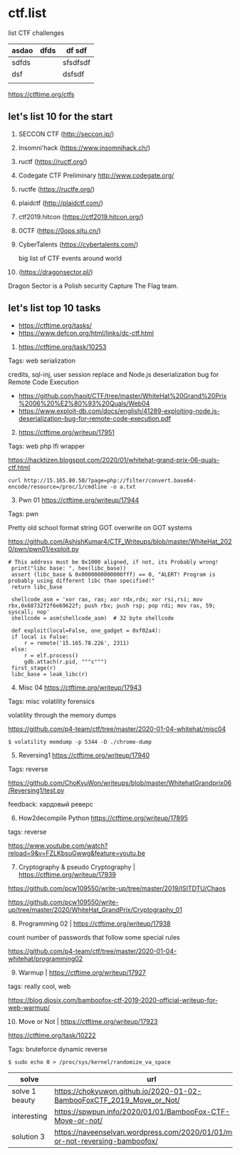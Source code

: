 # ctf.list
list CTF challenges

| asdao | dfds | df sdf   |
| ----- | ---- | -------- |
| sdfds |      | sfsdfsdf |
| dsf   |      | dsfsdf   |
|       |      |          |

https://ctftime.org/ctfs

## let's list 10 for the start

1. SECCON CTF (http://seccon.jp/)
2. Insomni'hack (https://www.insomnihack.ch/)
3. ructf (https://ructf.org/)
4. Codegate CTF Preliminary http://www.codegate.org/
5. ructfe (https://ructfe.org/)
6. plaidctf (http://plaidctf.com/)
7. ctf2019.hitcon (https://ctf2019.hitcon.org/)
8. 0CTF (https://0ops.sjtu.cn/)
9. CyberTalents (https://cybertalents.com/)

   big list of CTF events around world

10. (https://dragonsector.pl/)

   Dragon Sector is a Polish security Capture The Flag team.

## let's list top 10 tasks
* https://ctftime.org/tasks/
* https://www.defcon.org/html/links/dc-ctf.html

1. https://ctftime.org/task/10253

 Tags: web serialization

 credits, sql-inj, user session replace and Node.js deserialization bug for Remote Code Execution
 * https://github.com/haoit/CTF/tree/master/WhiteHat%20Grand%20Prix%2006%20%E2%80%93%20Quals/Web04
 * https://www.exploit-db.com/docs/english/41289-exploiting-node.js-deserialization-bug-for-remote-code-execution.pdf

2. https://ctftime.org/writeup/17951

  Tags: web php lfi wrapper

 https://hacktizen.blogspot.com/2020/01/whitehat-grand-prix-06-quals-ctf.html

 ```
 curl http://15.165.80.50/?page=php://filter/convert.base64-encode/resource=/proc/1/cmdline -o a.txt
 ```

3. Pwn 01 https://ctftime.org/writeup/17944

 Tags: pwn

 Pretty old school format string GOT overwrite on GOT systems

 https://github.com/AshishKumar4/CTF_Writeups/blob/master/WhiteHat_2020/pwn/pwn01/exploit.py

 ```
 # This address must be 0x1000 aligned, if not, its Probably wrong!
  print("libc base: ", hex(libc_base))
  assert (libc_base & 0x0000000000000fff) == 0, "ALERT! Program is probably using different libc than specified!"
  return libc_base

  shellcode_asm = 'xor rax, rax; xor rdx,rdx; xor rsi,rsi; mov rbx,0x68732f2f6e69622f; push rbx; push rsp; pop rdi; mov rax, 59; syscall; nop'
  shellcode = asm(shellcode_asm)  # 32 byte shellcode

  def exploit(local=False, one_gadget = 0xf02a4):
  if local is False:
      r = remote('15.165.78.226', 2311)
  else:
      r = elf.process()
      gdb.attach(r.pid, """c""")
  first_stage(r)
  libc_base = leak_libc(r)
 ```

4. Misc 04 https://ctftime.org/writeup/17943

 Tags: misc volatility forensics

 volatility through the memory dumps

 https://github.com/p4-team/ctf/tree/master/2020-01-04-whitehat/misc04

  ```
  $ volatility memdump -p 5344 -D ./chrome-dump
  ```

5. Reversing1 https://ctftime.org/writeup/17940

 Tags: reverse

  https://github.com/ChoKyuWon/writeups/blob/master/WhitehatGrandprix06/Reversing1/test.py

  feedback: хардовый реверс

6. How2decompile Python https://ctftime.org/writeup/17895

 tags: reverse

 https://www.youtube.com/watch?reload=9&v=FZLKbsuGwwg&feature=youtu.be


7. Cryptography & pseudo Cryptography | https://ctftime.org/writeup/17939

 https://github.com/pcw109550/write-up/tree/master/2019/ISITDTU/Chaos

 https://github.com/pcw109550/write-up/tree/master/2020/WhiteHat_GrandPrix/Cryptography_01

8. Programming 02 | https://ctftime.org/writeup/17938

 count number of passwords that follow some special rules

 https://github.com/p4-team/ctf/tree/master/2020-01-04-whitehat/programming02

9. Warmup | https://ctftime.org/writeup/17927

 tags: really cool, web

 https://blog.djosix.com/bamboofox-ctf-2019-2020-official-writeup-for-web-warmup/

10. Move or Not | https://ctftime.org/writeup/17923

 https://ctftime.org/task/10222

 Tags: bruteforce dynamic reverse

 ```
 $ sudo echo 0 > /proc/sys/kernel/randomize_va_space
 ```

  | solve          | url                                                                            |
  | -------------- | ------------------------------------------------------------------------------ |
  | solve 1 beauty | https://chokyuwon.github.io/2020-01-02-BambooFoxCTF_2019_Move_or_Not/          |
  | interesting    | https://spwpun.info/2020/01/01/BambooFox-CTF-Move-or-not/                      |
  | solution 3     | https://naveenselvan.wordpress.com/2020/01/01/move-or-not-reversing-bamboofox/ |
